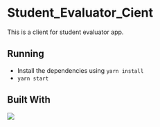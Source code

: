 # Student_Evaluator_Cient

This is a client for student evaluator app.

## Running

* Install the dependencies using `yarn install`
* `yarn start`
 
## Built With
![](https://media.giphy.com/media/8L21drG3PILKq0CErF/giphy.gif)
